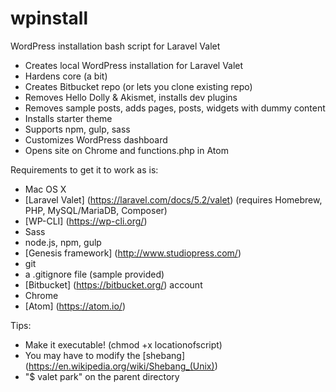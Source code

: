 # wpinstall
WordPress installation bash script for Laravel Valet

- Creates local WordPress installation for Laravel Valet
- Hardens core (a bit)
- Creates Bitbucket repo (or lets you clone existing repo)
- Removes Hello Dolly & Akismet, installs dev plugins
- Removes sample posts, adds pages, posts, widgets with dummy content
- Installs starter theme
- Supports npm, gulp, sass
- Customizes WordPress dashboard
- Opens site on Chrome and functions.php in Atom

Requirements to get it to work as is:

- Mac OS X
- [Laravel Valet] (https://laravel.com/docs/5.2/valet) (requires Homebrew, PHP, MySQL/MariaDB, Composer)
- [WP-CLI] (https://wp-cli.org/)
- Sass
- node.js, npm, gulp
- [Genesis framework] (http://www.studiopress.com/)
- git
- a .gitignore file (sample provided)
- [Bitbucket] (https://bitbucket.org/) account
- Chrome
- [Atom] (https://atom.io/)

Tips:

- Make it executable! (chmod +x locationofscript)
- You may have to modify the [shebang] (https://en.wikipedia.org/wiki/Shebang_(Unix))
- "$ valet park" on the parent directory
